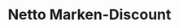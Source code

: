 ---
title: "Netto Marken-Discount"
url: /schwarzenberg-erzgebirge/netto-marken-discount/
shop: Supermarkt
---